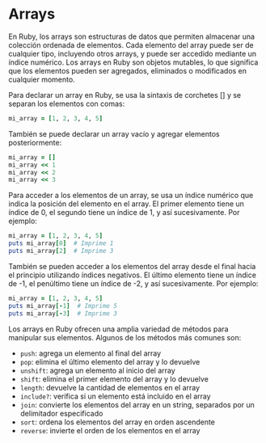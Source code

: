 # Arrays

En Ruby, los arrays son estructuras de datos que permiten almacenar una colección ordenada de elementos. Cada elemento del array puede ser de cualquier tipo, incluyendo otros arrays, y puede ser accedido mediante un índice numérico. Los arrays en Ruby son objetos mutables, lo que significa que los elementos pueden ser agregados, eliminados o modificados en cualquier momento.

Para declarar un array en Ruby, se usa la sintaxis de corchetes [] y se separan los elementos con comas:

```ruby
mi_array = [1, 2, 3, 4, 5]
```

También se puede declarar un array vacío y agregar elementos posteriormente:

```ruby
mi_array = []
mi_array << 1
mi_array << 2
mi_array << 3
```

Para acceder a los elementos de un array, se usa un índice numérico que indica la posición del elemento en el array. El primer elemento tiene un índice de 0, el segundo tiene un índice de 1, y así sucesivamente. Por ejemplo:

```ruby
mi_array = [1, 2, 3, 4, 5]
puts mi_array[0]  # Imprime 1
puts mi_array[2]  # Imprime 3
```

También se pueden acceder a los elementos del array desde el final hacia el principio utilizando índices negativos. El último elemento tiene un índice de -1, el penúltimo tiene un índice de -2, y así sucesivamente. Por ejemplo:

```ruby
mi_array = [1, 2, 3, 4, 5]
puts mi_array[-1]  # Imprime 5
puts mi_array[-3]  # Imprime 3
```

Los arrays en Ruby ofrecen una amplia variedad de métodos para manipular sus elementos. Algunos de los métodos más comunes son:

- `push`: agrega un elemento al final del array
- `pop`: elimina el último elemento del array y lo devuelve
- `unshift`: agrega un elemento al inicio del array
- `shift`: elimina el primer elemento del array y lo devuelve
- `length`: devuelve la cantidad de elementos en el array
- `include?`: verifica si un elemento está incluido en el array
- `join`: convierte los elementos del array en un string, separados por un delimitador especificado
- `sort`: ordena los elementos del array en orden ascendente
- `reverse`: invierte el orden de los elementos en el array